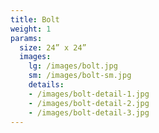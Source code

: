 ```yaml
---
title: Bolt
weight: 1
params:
  size: 24” x 24”
  images:
    lg: /images/bolt.jpg
    sm: /images/bolt-sm.jpg
    details:
    - /images/bolt-detail-1.jpg
    - /images/bolt-detail-2.jpg
    - /images/bolt-detail-3.jpg
---
```

